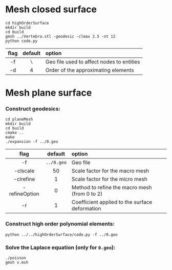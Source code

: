 # Mesh closed surface

```
cd highOrderSurface
mkdir build
cd build
gmsh ../Vertebra.stl -geodesic -clmax 2.5 -nt 12
python code.py 
```
| flag | default | option |
|:--:|:--:|:--|
| -f | ``\`` | Geo file used to affect nodes to entities |
| -d | 4 | Order of the approximating elements |

# Mesh plane surface

### Construct geodesics:
```
cd planeMesh
mkdir build
cd build
cmake ..
make
./expansion -f ../0.geo
```
| flag | default | option |
|:--:|:--:|:--|
| -f | ``../0.geo`` | Geo file |
| -clscale | 50 | Scale factor for the macro mesh |
| -clrefine | 1 | Scale factor for the micro mesh |
| -refineOption | 0 | Method to refine the macro mesh (from 0 to 2) |
| -r | 1 | Coefficient applied to the surface deformation |


### Construct high order polynomial elements:
```
python ../../highOrderSurface/code.py -f ../0.geo
```


### Solve the Laplace equation (only for ``0.geo``):
```
./poisson
gmsh v.msh
```
